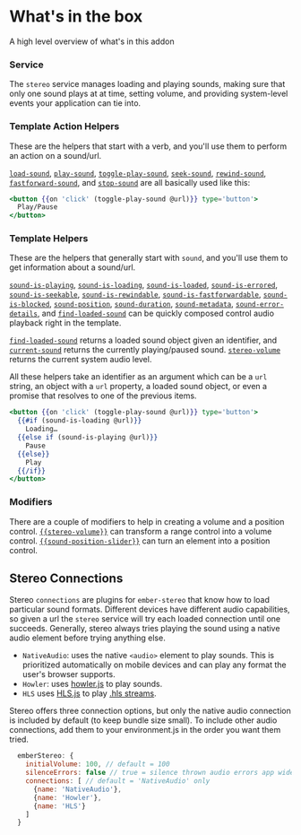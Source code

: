 # What's in the box

A high level overview of what's in this addon

### Service

The `stereo` service manages loading and playing sounds, making sure that only one sound plays at at time, setting volume, and providing system-level events your application can tie into.

### Template Action Helpers

These are the helpers that start with a verb, and you'll use them to perform an action on a sound/url.

[`load-sound`](/docs/api/helpers/load-sound), [`play-sound`](/docs/api/helpers/play-sound), [`toggle-play-sound`](/docs/api/helpers/toggle-play-sound), [`seek-sound`](/docs/api/helpers/seek-sound), [`rewind-sound`](/docs/api/helpers/rewind-sound), [`fastforward-sound`](/docs/api/helpers/fastforward-sound), and [`stop-sound`](/docs/api/helpers/stop-sound) are all basically used like this:

```hbs
<button {{on 'click' (toggle-play-sound @url)}} type='button'>
  Play/Pause
</button>
```

### Template Helpers

These are the helpers that generally start with `sound`, and you'll use them to get information about a sound/url.

[`sound-is-playing`](/docs/api/helpers/sound-is-playing), [`sound-is-loading`](/docs/api/helpers/sound-is-loading), [`sound-is-loaded`](/docs/api/helpers/sound-is-loaded), [`sound-is-errored`](/docs/api/helpers/sound-is-errored), [`sound-is-seekable`](/docs/api/helpers/sound-is-seekable), [`sound-is-rewindable`](/docs/api/helpers/sound-is-rewindable), [`sound-is-fastforwardable`](/docs/api/helpers/sound-is-fastforwardable), [`sound-is-blocked`](/docs/api/helpers/sound-is-blocked), [`sound-position`](/docs/api/helpers/sound-position), [`sound-duration`](/docs/api/helpers/sound-duration), [`sound-metadata`](/docs/api/helpers/sound-metadata), [`sound-error-details`](/docs/api/helpers/sound-error-details), and [`find-loaded-sound`](/docs/api/helpers/find-loaded-sound) can be quickly composed control audio playback right in the template.

[`find-loaded-sound`](/docs/api/helpers/find-loaded-sound) returns a loaded sound object given an identifier, and [`current-sound`](/docs/api/helpers/current-sound) returns the currently playing/paused sound. [`stereo-volume`](/docs/api/helpers/stereo-volume) returns the current system audio level.

All these helpers take an identifier as an argument which can be a `url` string, an object with a `url` property, a loaded sound object, or even a promise that resolves to one of the previous items.

```hbs
<button {{on 'click' (toggle-play-sound @url)}} type='button'>
  {{#if (sound-is-loading @url)}}
    Loading…
  {{else if (sound-is-playing @url)}}
    Pause
  {{else}}
    Play
  {{/if}}
</button>
```

### Modifiers

There are a couple of modifiers to help in creating a volume and a position control. [`{{stereo-volume}}`](/docs/api/helpers/stereo-volume) can transform a range control into a volume control. [`{{sound-position-slider}}`](/docs/api/helpers/sound-position-slider) can turn an element into a position control.

## Stereo Connections

Stereo `connections` are plugins for `ember-stereo` that know how to load particular sound formats. Different devices have different audio capabilities, so given a url the `stereo` service will try each loaded connection until one succeeds. Generally, stereo always tries playing the sound using a native audio element before trying anything else.

- `NativeAudio`: uses the native `<audio>` element to play sounds. This is prioritized automatically on mobile devices and can play any format the user's browser supports.
- `Howler`: uses [howler.js](https://github.com/goldfire/howler.js) to play sounds.
- `HLS` uses [HLS.js](https://github.com/video-dev/hls.js/) to play [.hls streams](https://caniuse.com/http-live-streaming).

Stereo offers three connection options, but only the native audio connection is included by default (to keep bundle size small). To include other audio connections, add them to your environment.js in the order you want them tried.

```js
  emberStereo: {
    initialVolume: 100, // default = 100
    silenceErrors: false // true = silence thrown audio errors app wide, and handle them inline
    connections: [ // default = 'NativeAudio' only
      {name: 'NativeAudio'},
      {name: 'Howler'},
      {name: 'HLS'}
    ]
  }
```
